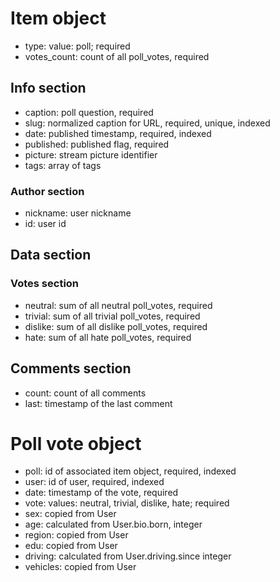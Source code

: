 # Item object
* type: value: poll; required
* votes_count: count of all poll_votes, required

## Info section
* caption: poll question, required
* slug: normalized caption for URL, required, unique, indexed
* date: published timestamp, required, indexed
* published: published flag, required
* picture: stream picture identifier
* tags: array of tags

### Author section
* nickname: user nickname
* id: user id

## Data section

### Votes section
* neutral: sum of all neutral poll_votes, required
* trivial: sum of all trivial poll_votes, required
* dislike: sum of all dislike poll_votes, required
* hate: sum of all hate poll_votes, required

## Comments section
* count: count of all comments
* last: timestamp of the last comment

# Poll vote object
* poll: id of associated item object, required, indexed
* user: id of user, required, indexed 
* date: timestamp of the vote, required
* vote: values: neutral, trivial, dislike, hate; required
* sex: copied from User
* age: calculated from User.bio.born, integer
* region: copied from User
* edu: copied from User
* driving: calculated from User.driving.since integer
* vehicles: copied from User
